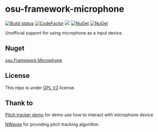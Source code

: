 # osu-framework-microphone

[![Build status](https://ci.appveyor.com/api/projects/status/cyxlpba4l3ic5glc/branch/master?svg=true)](https://ci.appveyor.com/project/andy840119/osu-framework-microphone/branch/master)
[![CodeFactor](https://www.codefactor.io/repository/github/osu-karaoke/osu-framework-microphone/badge)](https://www.codefactor.io/repository/github/osu-karaoke/osu-framework-microphone)
[![](https://img.shields.io/badge/月子我婆-passed-ff69b4.svg)](https://github.com/osu-Karaoke/osu-framework-microphone)
[![NuGet](https://img.shields.io/nuget/v/osu.Framework.Microphone.svg)](https://www.nuget.org/packages/osu.Framework.Microphone)
[![NuGet](https://img.shields.io/nuget/dt/osu.Framework.Microphone.svg)](https://www.nuget.org/packages/osu.Framework.Microphone)

Unofficial support for using microphone as a input device.

## Nuget

[osu.Framework.Microphone](https://www.nuget.org/packages/osu.Framework.Microphone)

## License

This repo is under [GPL V3](LICENSE) license.

## Thank to 

[Pitch tracker demo](https://github.com/ManagedBass/Demo.WPF) for demo use how to interact with microphone device

[NWaves](https://github.com/ar1st0crat/NWaves) for providing pitch tracking algorithm.
